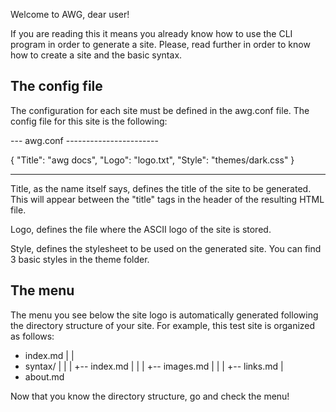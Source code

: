 Welcome to AWG, dear user!

If you are reading this it means you already know how to use the CLI program in
order to generate a site. Please, read further in order to know how to create a
site and the basic syntax.

The config file
---------------

The configuration for each site must be defined in the awg.conf file. The
config file for this site is the following:

--- awg.conf -----------------------

{
    "Title":    "awg docs",
    "Logo":     "logo.txt",
    "Style":    "themes/dark.css"
}

-------------------------------------

Title, as the name itself says, defines the title of the site to be generated.
This will appear between the "title" tags in the header of the resulting HTML
file.

Logo, defines the file where the ASCII logo of the site is stored.

Style, defines the stylesheet to be used on the generated site. You can find 3
basic styles in the theme folder. 

The menu
--------

The menu you see below the site logo is automatically generated following the
directory structure of your site. For example, this test site is organized as
follows:

  + index.md
  | 
  | 
  + syntax/
  |   | 
  |   +-- index.md
  |   | 
  |   +-- images.md
  |   | 
  |   +-- links.md
  | 
  + about.md
  
Now that you know the directory structure, go and check the menu!
